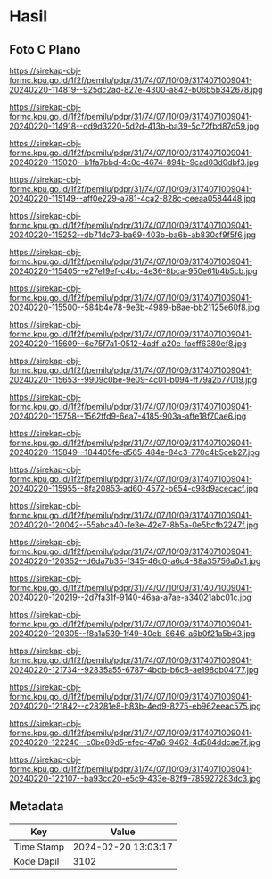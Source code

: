 # Hasil

## Foto C Plano

https://sirekap-obj-formc.kpu.go.id/1f2f/pemilu/pdpr/31/74/07/10/09/3174071009041-20240220-114819--925dc2ad-827e-4300-a842-b06b5b342678.jpg

https://sirekap-obj-formc.kpu.go.id/1f2f/pemilu/pdpr/31/74/07/10/09/3174071009041-20240220-114918--dd9d3220-5d2d-413b-ba39-5c72fbd87d59.jpg

https://sirekap-obj-formc.kpu.go.id/1f2f/pemilu/pdpr/31/74/07/10/09/3174071009041-20240220-115020--b1fa7bbd-4c0c-4674-894b-9cad03d0dbf3.jpg

https://sirekap-obj-formc.kpu.go.id/1f2f/pemilu/pdpr/31/74/07/10/09/3174071009041-20240220-115149--aff0e229-a781-4ca2-828c-ceeaa0584448.jpg

https://sirekap-obj-formc.kpu.go.id/1f2f/pemilu/pdpr/31/74/07/10/09/3174071009041-20240220-115252--db71dc73-ba69-403b-ba6b-ab830cf9f5f6.jpg

https://sirekap-obj-formc.kpu.go.id/1f2f/pemilu/pdpr/31/74/07/10/09/3174071009041-20240220-115405--e27e19ef-c4bc-4e36-8bca-950e61b4b5cb.jpg

https://sirekap-obj-formc.kpu.go.id/1f2f/pemilu/pdpr/31/74/07/10/09/3174071009041-20240220-115500--584b4e78-9e3b-4989-b8ae-bb21125e60f8.jpg

https://sirekap-obj-formc.kpu.go.id/1f2f/pemilu/pdpr/31/74/07/10/09/3174071009041-20240220-115609--6e75f7a1-0512-4adf-a20e-facff6380ef8.jpg

https://sirekap-obj-formc.kpu.go.id/1f2f/pemilu/pdpr/31/74/07/10/09/3174071009041-20240220-115653--9909c0be-9e09-4c01-b094-ff79a2b77019.jpg

https://sirekap-obj-formc.kpu.go.id/1f2f/pemilu/pdpr/31/74/07/10/09/3174071009041-20240220-115758--1562ffd9-6ea7-4185-903a-affe18f70ae6.jpg

https://sirekap-obj-formc.kpu.go.id/1f2f/pemilu/pdpr/31/74/07/10/09/3174071009041-20240220-115849--184405fe-d565-484e-84c3-770c4b5ceb27.jpg

https://sirekap-obj-formc.kpu.go.id/1f2f/pemilu/pdpr/31/74/07/10/09/3174071009041-20240220-115955--8fa20853-ad60-4572-b654-c98d9acecacf.jpg

https://sirekap-obj-formc.kpu.go.id/1f2f/pemilu/pdpr/31/74/07/10/09/3174071009041-20240220-120042--55abca40-fe3e-42e7-8b5a-0e5bcfb2247f.jpg

https://sirekap-obj-formc.kpu.go.id/1f2f/pemilu/pdpr/31/74/07/10/09/3174071009041-20240220-120352--d6da7b35-f345-46c0-a6c4-88a35756a0a1.jpg

https://sirekap-obj-formc.kpu.go.id/1f2f/pemilu/pdpr/31/74/07/10/09/3174071009041-20240220-120219--2d7fa31f-9140-46aa-a7ae-a34021abc01c.jpg

https://sirekap-obj-formc.kpu.go.id/1f2f/pemilu/pdpr/31/74/07/10/09/3174071009041-20240220-120305--f8a1a539-1f49-40eb-8646-a6b0f21a5b43.jpg

https://sirekap-obj-formc.kpu.go.id/1f2f/pemilu/pdpr/31/74/07/10/09/3174071009041-20240220-121734--92835a55-6787-4bdb-b6c8-ae198db04f77.jpg

https://sirekap-obj-formc.kpu.go.id/1f2f/pemilu/pdpr/31/74/07/10/09/3174071009041-20240220-121842--c28281e8-b83b-4ed9-8275-eb962eeac575.jpg

https://sirekap-obj-formc.kpu.go.id/1f2f/pemilu/pdpr/31/74/07/10/09/3174071009041-20240220-122240--c0be89d5-efec-47a6-9462-4d584ddcae7f.jpg

https://sirekap-obj-formc.kpu.go.id/1f2f/pemilu/pdpr/31/74/07/10/09/3174071009041-20240220-122107--ba93cd20-e5c9-433e-82f9-785927283dc3.jpg


## Metadata

| Key        | Value               |
| ---------- | ------------------- |
| Time Stamp | 2024-02-20 13:03:17 |
| Kode Dapil | 3102                |



